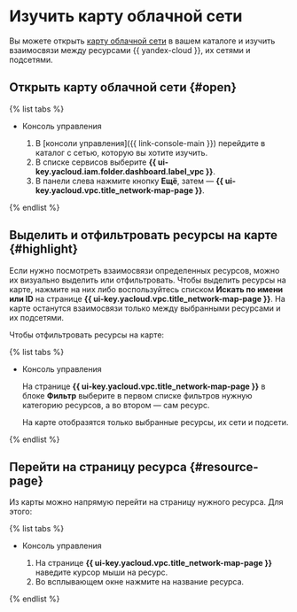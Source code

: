 # Изучить карту облачной сети

Вы можете открыть [карту облачной сети](../concepts/network.md#map) в вашем каталоге и изучить взаимосвязи между ресурсами {{ yandex-cloud }}, их сетями и подсетями.

## Открыть карту облачной сети {#open}

{% list tabs %}

- Консоль управления

   1. В [консоли управления]({{ link-console-main }}) перейдите в каталог с сетью, которую вы хотите изучить.
   1. В списке сервисов выберите **{{ ui-key.yacloud.iam.folder.dashboard.label_vpc }}**.
   1. В панели слева нажмите кнопку **Ещё**, затем — **{{ ui-key.yacloud.vpc.title_network-map-page }}**.

{% endlist %}

## Выделить и отфильтровать ресурсы на карте {#highlight}

Если нужно посмотреть взаимосвязи определенных ресурсов, можно их визуально выделить или отфильтровать. Чтобы выделить ресурсы на карте, нажмите на них либо воспользуйтесь списком **Искать по имени или ID** на странице **{{ ui-key.yacloud.vpc.title_network-map-page }}**. На карте останутся взаимосвязи только между выбранными ресурсами и их подсетями.

Чтобы отфильтровать ресурсы на карте:

{% list tabs %}

- Консоль управления

   На странице **{{ ui-key.yacloud.vpc.title_network-map-page }}** в блоке **Фильтр** выберите в первом списке фильтров нужную категорию ресурсов, а во втором — сам ресурс. 

   На карте отобразятся только выбранные ресурсы, их сети и подсети.

{% endlist %}

## Перейти на страницу ресурса {#resource-page}

Из карты можно напрямую перейти на страницу нужного ресурса. Для этого:

{% list tabs %}

- Консоль управления

   1. На странице **{{ ui-key.yacloud.vpc.title_network-map-page }}** наведите курсор мыши на ресурс.
   1. Во всплывающем окне нажмите на название ресурса.

{% endlist %}
